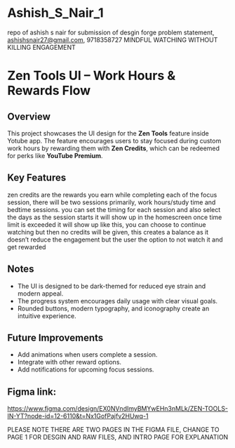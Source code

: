 # Ashish_S_Nair_1
repo of ashish s nair for submission of desgin forge problem statement, ashishsnair27@gmail.com, 9718358727
MINDFUL WATCHING WITHOUT KILLING ENGAGEMENT

# Zen Tools UI – Work Hours & Rewards Flow

## Overview

This project showcases the UI design for the **Zen Tools** feature inside Yotube app. The feature encourages users to stay focused during custom work hours by rewarding them with **Zen Credits**, which can be redeemed for perks like **YouTube Premium**.

## Key Features

zen credits are the rewards you earn while completing each of the focus session, there will be two sessions primarily, work hours/study time and bedtime sessions. 
you can set the timing for each session and also select the days
as the session starts it will show up in the homescreen 
once time limit is exceeded it will show up like this, you can choose to continue watching but then no credits will be given, this creates a balance as it doesn’t reduce the engagement but the user the option to not watch it and get rewarded  

## Notes
- The UI is designed to be dark-themed for reduced eye strain and modern appeal.
- The progress system encourages daily usage with clear visual goals.
- Rounded buttons, modern typography, and iconography create an intuitive experience.

## Future Improvements
- Add animations when users complete a session.
- Integrate with other reward options.
- Add notifications for upcoming focus sessions.
## Figma link: 
https://www.figma.com/design/EX0NVndImyBMYwEHn3nMLk/ZEN-TOOLS-IN-YT?node-id=12-6110&t=Nx1GofPajfv2HUwq-1

PLEASE NOTE THERE ARE TWO PAGES IN THE FIGMA FILE, CHANGE TO PAGE 1 FOR DESGIN AND RAW FILES, AND INTRO PAGE FOR EXPLANATION
